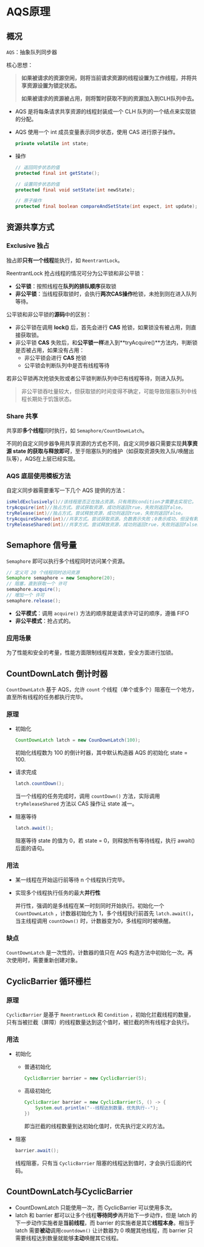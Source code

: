 # AQS原理

## 概况

`AQS`：抽象队列同步器

核心思想：

> **如果被请求的资源空闲，则将当前请求资源的线程设置为工作线程，并将共享资源设置为锁定状态。**
>
> **如果被请求的资源被占用，则将暂时获取不到的资源加入到CLH队列中去。**

- AQS 是将每条请求共享资源的线程封装成一个 CLH 队列的一个结点来实现锁的分配。

- AQS 使用一个 int 成员变量表示同步状态，使用 CAS 进行原子操作。

  ```java
  private volatile int state;
  ```

- 操作

  ```java
  // 返回同步状态的值
  protected final int getState();
  
  // 设置同步状态的值
  protected final void setState(int newState);
  
  // 原子操作
  protected final boolean compareAndSetState(int expect, int update);
  ```

## 资源共享方式

### Exclusive 独占

独占即**只有一个线程**能执行，如 `ReentrantLock`。

ReentrantLock 抢占线程的情况可分为公平锁和非公平锁：

- **公平锁**：按照线程在**队列的排队顺序**获取锁
- **非公平锁**：当线程获取锁时，会执行**两次CAS操作**枪锁，未抢到则在进入队列等待。

公平锁和非公平锁的**源码**中的区别：

- 非公平锁在调用 **lock()** 后，首先会进行 **CAS** 抢锁，如果锁没有被占用，则直接获取锁。
- 非公平锁 **CAS** 失败后，和**公平锁一样**进入到**tryAcquire()**方法内，判断锁是否被占用，如果没有占用：
  - 非公平锁会进行 **CAS** 抢锁
  - 公平锁会判断队列中是否有线程等待

若非公平锁再次抢锁失败或者公平锁判断队列中已有线程等待，则进入队列。

> 非公平锁吞吐量较大，但获取锁的时间变得不确定，可能导致阻塞队列中线程长期处于饥饿状态。

### Share 共享

共享即**多个线程**同时执行，如 `Semaphore/CountDownLatch`。

不同的自定义同步器争用共享资源的方式也不同，自定义同步器只需要实现**共享资源 state 的获取与释放即可**，至于阻塞队列的维护（如获取资源失败入队/唤醒出队等），AQS在上层已经实现。

### AQS 底层使用模板方法

自定义同步器需要重写一下几个 AQS 提供的方法：

```java
isHeldExclusively()//该线程是否正在独占资源。只有用到condition才需要去实现它。
tryAcquire(int)//独占方式。尝试获取资源，成功则返回true，失败则返回false。
tryRelease(int)//独占方式。尝试释放资源，成功则返回true，失败则返回false。
tryAcquireShared(int)//共享方式。尝试获取资源。负数表示失败；0表示成功，但没有剩余可用资源；正数表示成功，且有剩余资源。
tryReleaseShared(int)//共享方式。尝试释放资源，成功则返回true，失败则返回false。
```

## Semaphore 信号量

`Semaphore` 即可以执行多个线程同时访问某个资源。

```java
// 定义可 20 个线程同时访问资源
Semaphore semaphore = new Semaphore(20);
// 阻塞，直到获取一个 许可
semaphore.acquire();
// 增加一个 许可
semaphore.release();
```

- **公平模式**：调用 `acquire()` 方法的顺序就是请求许可证的顺序，遵循 FIFO
- **非公平模式**：抢占式的。

### 应用场景

为了性能和安全的考量，性能方面限制线程并发数，安全方面进行加锁。

## CountDownLatch 倒计时器

`CountDownLatch` 基于 AQS，允许 `count` 个线程（单个或多个）阻塞在一个地方，直至所有线程的任务都执行完毕。

### 原理

- 初始化

  ```java
  CountDownLatch latch = new CounDownLatch(100);
  ```

  初始化线程数为 100 的倒计时器，其中默认构造器 AQS 的初始化 state = 100.

- 请求完成

  ```java
  latch.countDown();
  ```

  当一个线程的任务完成时，调用 `countDown()` 方法，实际调用 `tryReleaseShared` 方法以 CAS 操作让 state 减一。

- 阻塞等待

  ```java
  latch.await();
  ```

  阻塞等待 state 的值为 0，若 state = 0，则释放所有等待线程，执行 await() 后面的语句。

### 用法

- 某一线程在开始运行前等待 n 个线程执行完毕。

- 实现多个线程执行任务的最大**并行性**

  并行性，强调的是多线程在某一时刻同时开始执行。初始化一个 `CountDownLatch` ，计数器初始化为 1，多个线程执行前首先 `latch.await()`，当主线程调用 `countDown()` 时，计数器变为0，多线程同时被唤醒。

### 缺点

`CountDownLatch` 是一次性的，计数器的值只在 AQS 构造方法中初始化一次。再次使用时，需要重新创建对象。

## CyclicBarrier 循环栅栏

### 原理

`CyclicBarrier` 是基于 `ReentrantLock` 和 `Condition` ，初始化拦截线程的数量，只有当被拦截（屏障）的线程数量达到这个值时，被拦截的所有线程才会执行。

### 用法

- 初始化

  - 普通初始化

    ```java
    CyclicBarrier barrier = new CyclicBarrier(5);
    ```

  - 高级初始化

    ```java
    CyclicBarrier barrier = new CyclicBarrier(5, () -> {
        System.out.println("--线程达到数量，优先执行--");
    })
    ```

    即当拦截的线程数量到达初始化值时，优先执行定义的方法。

- 阻塞

  ```java
  barrier.await();
  ```

  线程阻塞，只有当 `CyclicBarrier` 阻塞的线程达到值时，才会执行后面的代码。

## CountDownLatch与CyclicBarrier

- CountDownLatch 只能使用一次，而 CyclicBarrier 可以使用多次。
- latch 和 barrier 都可以让多个线程**等待同步**再开始下一步动作，但是 latch 的下一步动作实施者是**当前线程**，而 barrier 的实施者是其它**线程本身**。相当于 latch 需要**被动**调用`countdown()` 让计数器为 0 唤醒其他线程，而 barrier 只需要线程达到数量就能够**主动**唤醒其它线程。

